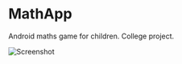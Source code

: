 MathApp
=======

Android maths game for children.  College project.

![Screenshot](https://raw.github.com/LeeCIT/MathApp/master/screenshot.png)